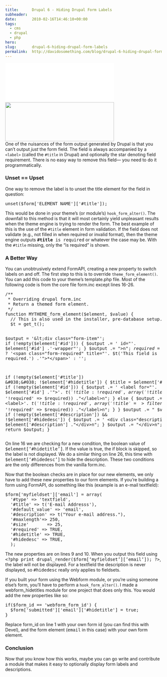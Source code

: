 ```yaml
---
title:      Drupal 6 - Hiding Drupal Form Labels
subheader:  
date:       2010-02-16T14:46:10+00:00
tags:
  - cms
  - drupal
  - php
hero:       
slug:       drupal-6-hiding-drupal-form-labels
permalink:  http://davidosomething.com/blog/drupal-6-hiding-drupal-form-labels/
---
```



<p><img src="data:image/gif;base64,R0lGODdhAQABAPAAAP///wAAACwAAAAAAQABAEACAkQBADs=" data-lazy-type="image" data-lazy-src="http://davidosomething.com/content/uploads/howtogetridofthese.png" alt="" title="How to get rid of the form labels" width="350" height="125" class="lazy lazy-hidden aligncenter size-thumbnail wp-image-102" /><noscript><img src="http://davidosomething.com/content/uploads/howtogetridofthese.png" alt="" title="How to get rid of the form labels" width="350" height="125" class="aligncenter size-thumbnail wp-image-102" /></noscript><br />
One of the nuisances of the form output generated by Drupal is that you can&#8217;t output <em>just</em> the form field. The field is always accompanied by a <code>&lt;label&gt;</code> (called the <code>#title</code> in Drupal) and optionally the star denoting field requirement. There is no easy way to remove this field&mdash; you need to do it programmatically.</p>
<h3>Unset == Upset</h3>
<p>One way to remove the label is to unset the title element for the field in question:</p>
<pre class="brush: php">
unset($form['ELEMENT_NAME']['#title']);
</pre>
<p>This would be done in your theme&#8217;s (or module&#8217;s) <code>hook_form_alter()</code>. The downfall to this method is that it will most certainly yield unpleasant results when the theme engine is trying to render the form. The best example of this is the use of the <code>#title</code> element in form validation. If the field does not validate (e.g., not filled in when required or invalid format), then the theme engine outputs <samp><strong>#title</strong> is required</samp> or whatever the case may be. With the <code>#title</code> missing, only the &#8220;is required&#8221; is shown.<br />
<span id="more-101"></span></p>
<h3>A Better Way</h3>
<p>You can unobtrusively extend FormAPI, creating a new property to switch labels on and off. The first step to this is to override <code>theme_form_element()</code>. You can add this code to your theme&#8217;s template.php file. Most of the following code is from the core file form.inc except lines 16-26.</p>
<pre class="brush: php">
/**
 * Overriding drupal form.inc
 * Return a themed form element.
 */
function MYTHEME_form_element($element, $value) {
  // This is also used in the installer, pre-database setup.
  $t = get_t();

  $output = '&lt;div class="form-item"';
  if (!empty($element['#id'])) {
    $output .= ' id="'. $element['#id'] .'-wrapper"';
  }
  $output .= ">n";
  $required = !empty($element['#required']) ? '&lt;span class="form-required" title="'. $t('This field is required.') .'">*&lt;/span>' : '';

  if (!empty($element['#title']) &#038;&#038; !$element['#hidetitle']) {
    $title = $element['#title'];
    if (!empty($element['#id'])) {
      $output .= ' &lt;label for="'. $element['#id'] .'">'. $t('!title: !required', array('!title' => filter_xss_admin($title), '!required' => $required)) ."&lt;/label>n";
    }
    else {
      $output .= ' &lt;label>'. $t('!title: !required', array('!title' => filter_xss_admin($title), '!required' => $required)) ."&lt;/label>n";
    }
  }
  $output .= " $valuen";
  if (!empty($element['#description']) &#038;&#038; !$element['#hidedesc']) {
    $output .= ' &lt;div class="description">'. $element['#description'] ."&lt;/div>n";
  }
  $output .= "&lt;/div>n";
  return $output;
}
</pre>
<p>On line 16 we are checking for a new condition, the boolean value of <samp>$element[&#8216;#hidetitle&#8217;]</samp>. If the value is true, the if block is skipped, so the label is not displayed. We do a similar thing on line 26, this time with <samp>$element[&#8216;#hidedesc&#8217;]</samp> to hide the description. These two conditions are the only differences from the vanilla form.inc.</p>
<p>Now that the boolean checks are in place for our new elements, we only have to add these new properties to our form elements. If you&#8217;re building a form using FormAPI, do something like this (example is an e-mail textfield):</p>
<pre class="brush: php">
$form['myfieldset']['email'] = array(
  '#type' => 'textfield',
  '#title' => t('E-mail Addresss'),
  '#default_value' => 'email',
  '#description' => t("Your e-mail address."),
  '#maxlength'=> 250,
  '#size'		=> 25,
  '#required' => TRUE,
  '#hidetitle' => TRUE,
  '#hidedesc' => TRUE,
  );
</pre>
<p>The new properties are on lines 9 and 10. When you output this field using <samp>&lt;?php print drupal_render($form[&#8216;myfieldset&#8217;][&#8217;email&#8217;]); ?&gt;</samp>, the label will not be displayed. For a textfield the description is never displayed, so <samp>#hidedesc</samp> really only applies to fieldsets.</p>
<p>If you built your form using the Webform module, or you&#8217;re using someone else&#8217;s form, you&#8217;ll have to perform a <code>hook_form_alter()</code>. I made a webform_hidetitles module for one project that does only this. You would add the new properties like so:</p>
<pre class="brush: php">
if($form_id == 'webform_form_id') {
  $form['submitted']['email']['#hidetitle'] = true;
}
</pre>
<p>Replace form_id on line 1 with your own form id (you can find this with Devel), and the form element (<samp>email</samp> in this case) with your own form element.</p>
<h3>Conclusion</h3>
<p>Now that you know how this works, maybe you can go write and contribute a module that makes it easy to optionally display form labels and descriptions.</p>

